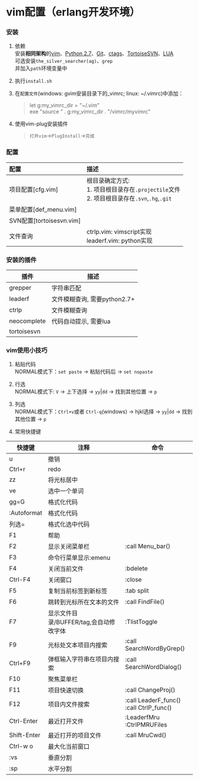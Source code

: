 # vim配置（erlang开发环境）

### 安装

1. 依赖  
安装**相同架构**的[vim](https://github.com/vim/vim-win32-installer/releases)、[Python 2.7](www.python.org)、[Git](https://git-for-windows.github.io)、[ctags](https://sourceforge.net/projects/ctags/)、[TortoiseSVN](http://subversion.tigris.org)、[LUA](http://lua-users.org/wiki/LuaBinaries)  
可选安装`the_silver_searcher(ag)`、`grep`  
并加入`path`环境变量中  

1. 执行`install.sh`  

1. 在`配置文件`(windows: gvim安装目录下的_vimrc; linux: ~/.vimrc)中添加：  
    > let g:my_vimrc_dir = "~/.vim"  
    > exe "source " .  g:my_vimrc_dir . "/vimrc/myvimrc"  

1. 使用vim-plug安装插件  
    > `打开vim`->`PlugInstall`->`完成`  

### 配置

|配置|描述|
|:---|:---|
|项目配置[cfg.vim]|根目录确定方式:<br/>1. 项目根目录存在`.projectile`文件<br/>2. 项目根目录存在`.svn`,`.hg`,`.git`|
|菜单配置[def_menu.vim]|
|SVN配置[tortoisesvn.vim]|
|文件查询|ctrlp.vim: vimscript实现<br/>leaderf.vim: python实现|

### 安装的插件

|插件|描述|
|----|----|
|grepper|字符串匹配|
|leaderf|文件模糊查询, 需要python2.7+|
|ctrlp|文件模糊查询|
|neocomplete|代码自动提示, 需要lua|
|tortoisesvn|

### vim使用小技巧

1. 粘贴代码  
NORMAL模式下：`set paste` -> 粘贴代码后 -> `set nopaste`

1. 行选  
NORMAL模式下: `V` -> 上下选择 -> `yy`|`dd` -> 找到其他位置 -> `p`

1. 列选  
NORMAL模式下：`Ctrl+v`或者 `Ctrl-q`(windows) -> hjkl选择 -> `yy`|`dd` -> 找到其他位置 -> `p`

1. 常用快捷键  

|快捷键|注释|命令|
|----|----|---|
|u|撤销|
|Ctrl+r|redo|
|zz|将光标居中|
|ve|选中一个单词|
|gg=G|格式化代码|
|:Autoformat|格式化代码|
|列选=|格式化选中代码|
|F1|帮助|
|F2|显示关闭菜单栏|:call Menu_bar()|
|F3|命令行菜单显示:emenu|
|F4|关闭当前文件|:bdelete|
|Ctrl-F4|关闭窗口|:close|
|F5|复制当前标签到新标签|:tab split|
|F6|跳转到光标所在文本的文件|:call FindFile()|
|F7|显示文件目录/BUFFER/tag,会自动修改字体|:TlistToggle|
|F9|光标处文本项目内搜索|:call SearchWordByGrep()|
|Ctrl+F9|弹框输入字符串在项目内搜索|:call SearchWordDialog()|
|F10|聚焦菜单栏|
|F11|项目快速切换|:call ChangeProj()|
|F12|项目内文件搜索|:call LeaderF_func() <br/>:call CtrlP_func()|
|Ctrl-Enter|最近打开文件|:LeaderfMru <br/>:CtrlPMRUFiles|
|Shift-Enter|最近打开的项目文件|:call MruCwd()|
|Ctrl-w o|最大化当前窗口|
|:vs|垂直分割|
|:sp|水平分割|

